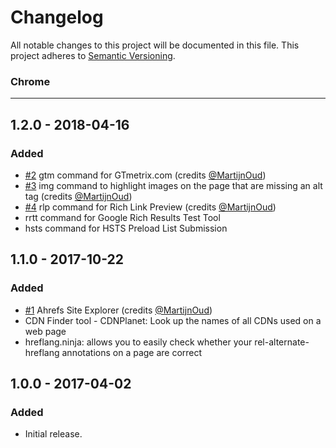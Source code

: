 # Changelog

All notable changes to this project will be documented in this file.
This project adheres to [Semantic Versioning](http://semver.org/).

### Chrome

---

## 1.2.0 - 2018-04-16

### Added

*   [#2](https://github.com/sanderheilbron/seo-shortcuts/pull/2) gtm command for GTmetrix.com (credits [@MartijnOud](https://github.com/MartijnOud))
*   [#3](https://github.com/sanderheilbron/seo-shortcuts/pull/3) img command to highlight images on the page that are missing an alt tag (credits [@MartijnOud](https://github.com/MartijnOud))
*   [#4](https://github.com/sanderheilbron/seo-shortcuts/pull/4) rlp command for Rich Link Preview (credits [@MartijnOud](https://github.com/MartijnOud))
*   rrtt command for Google Rich Results Test Tool
*   hsts command for HSTS Preload List Submission

## 1.1.0 - 2017-10-22

### Added

*   [#1](https://github.com/sanderheilbron/seo-shortcuts/pull/1) Ahrefs Site Explorer (credits [@MartijnOud](https://github.com/MartijnOud))
*   CDN Finder tool - CDNPlanet: Look up the names of all CDNs used on a web page
*   hreflang.ninja: allows you to easily check whether your rel-alternate-hreflang annotations on a page are correct

## 1.0.0 - 2017-04-02

### Added

*   Initial release.
